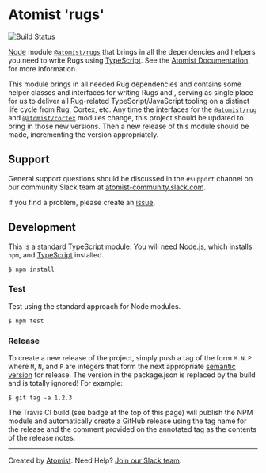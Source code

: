 # Atomist 'rugs'

[![Build Status](https://travis-ci.org/atomist/rugs.svg?branch=master)](https://travis-ci.org/atomist/rugs)

[Node][node] module [`@atomist/rugs`][rugs] that brings in all the
dependencies and helpers you need to write Rugs
using [TypeScript][ts].  See the [Atomist Documentation][docs] for
more information.

[node]: https://nodejs.org/en/
[rugs]: https://www.npmjs.com/package/@atomist/rugs
[ts]: https://www.typescriptlang.org/
[docs]: http://docs.atomist.com/

This module brings in all needed Rug dependencies and contains some
helper classes and interfaces for writing Rugs and , serving as single
place for us to deliver all Rug-related TypeScript/JavaScript tooling
on a distinct life cycle from Rug, Cortex, etc.  Any time the
interfaces for the [`@atomist/rug`][rug]
and [`@atomist/cortex`][cortex] modules change, this project should be
updated to bring in those new versions.  Then a new release of this
module should be made, incrementing the version appropriately.

[rug]: https://github.com/atomist/rug
[cortex]: https://github.com/atomist/cortex

## Support

General support questions should be discussed in the `#support`
channel on our community Slack team
at [atomist-community.slack.com][slack].

If you find a problem, please create an [issue][].

[issue]: https://github.com/atomist/rugs/issues

## Development

This is a standard TypeScript module.  You will need [Node.js][node],
which installs `npm`, and [TypeScript][ts] installed.

```
$ npm install
```

### Test

Test using the standard approach for Node modules.

```
$ npm test
```

### Release

To create a new release of the project, simply push a tag of the form
`M.N.P` where `M`, `N`, and `P` are integers that form the next
appropriate [semantic version][semver] for release.  The version in
the package.json is replaced by the build and is totally ignored!  For
example:

[semver]: http://semver.org

```
$ git tag -a 1.2.3
```

The Travis CI build (see badge at the top of this page) will publish
the NPM module and automatically create a GitHub release using the tag
name for the release and the comment provided on the annotated tag as
the contents of the release notes.

---
Created by [Atomist][atomist].
Need Help?  [Join our Slack team][slack].

[atomist]: https://www.atomist.com/
[slack]: https://join.atomist.com/
